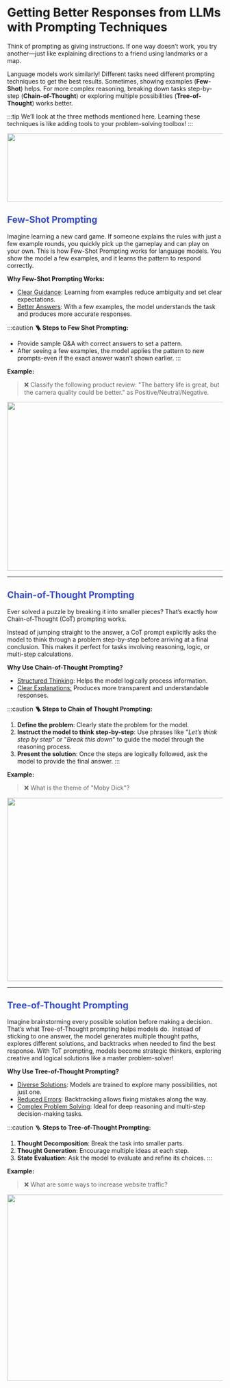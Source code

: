 # Getting Better Responses from LLMs with Prompting Techniques

Think of prompting as giving instructions. If one way doesn’t work, you try another—just like explaining directions to a friend using landmarks or a map.&#x20;

Language models work similarly! Different tasks need different prompting techniques to get the best results.  Sometimes, showing examples (**Few-Shot**) helps. For more complex reasoning, breaking down tasks step-by-step (**Chain-of-Thought**) or exploring multiple possibilities (**Tree-of-Thought**) works better.&#x20;

:::tip
We’ll look at the three methods mentioned here. Learning these techniques is like adding tools to your problem-solving toolbox!&#x20;
:::

<img height="160" width="602" src="https://lh7-rt.googleusercontent.com/docsz/AD_4nXexvy8vpjo7Xx9Nvt6kWUOc10LGU_dwzjoauvSvc2zaIR6dlLWcGBg4xxtGrLnrKG7Jl8KveFD3Su9kPCEE4syx3Xx12mve3VQPnjYpadClNRb--Qb_nrfg1UP6_hTAnBzSyv8GdA?key=knaq4zjgrnXCUPImADjMOLLn" />

## <span style="color:#364BC9">Few-Shot Prompting</span>

Imagine learning a new card game. If someone explains the rules with just a few example rounds, you quickly pick up the gameplay and can play on your own. This is how Few-Shot Prompting works for language models. You show the model a few examples, and it learns the pattern to respond correctly.&#x20;

**Why Few-Shot Prompting Works:**

* <u>Clear Guidance</u>: Learning from examples reduce ambiguity and set clear expectations.
* <u>Better Answers</u>: With a few examples, the model understands the task and produces more accurate responses.&#x20;

:::caution
**🪜 Steps to Few Shot Prompting:**&#x20;

* Provide sample Q\&A with correct answers to set a pattern.
* After seeing a few examples, the model applies the pattern to new prompts-even if the exact answer wasn’t shown earlier.
:::

**Example:**&#x20;

> ❌ Classify the following product review: "The battery life is great, but the camera quality could be better." as Positive/Neutral/Negative. &#x20;

<img height="394" width="742" src="https://lh7-rt.googleusercontent.com/docsz/AD_4nXeHUOjwIUZnr8oZKkI1nkP9uaEQrfe_eq4uivIVnrSaCDq5XtVpdQ3GeZ5idii8xCSi6zj5wzxQ14w81zVxdjWtAZaZ90zAHL1MaknLs2VKNADdw_sYyXRjY1O6064mwpYqsXuB?key=knaq4zjgrnXCUPImADjMOLLn" />

***

## <span style="color:#364BC9">Chain-of-Thought Prompting</span>

Ever solved a puzzle by breaking it into smaller pieces? That’s exactly how Chain-of-Thought (CoT) prompting works. 

Instead of jumping straight to the answer, a CoT prompt explicitly asks the model to think through a problem step-by-step before arriving at a final conclusion. This makes it perfect for tasks involving reasoning, logic, or multi-step calculations.&#x20;

**Why Use Chain-of-Thought Prompting?**

* <u>Structured Thinking</u>: Helps the model logically process information.
* <u>Clear Explanations:</u> Produces more transparent and understandable responses.

:::caution
**🪜 Steps to Chain of Thought Prompting:**

1. **Define the problem**: Clearly state the problem for the model.
2. **Instruct the model to think step-by-step**: Use phrases like "*Let’s think step by step*" or "*Break this down*" to guide the model through the reasoning process.
3. **Present the solution**: Once the steps are logically followed, ask the model to provide the final answer.&#x20;
:::

**Example:**

> ❌  What is the theme of "Moby Dick"?

<img height="428" width="796" src="https://lh7-rt.googleusercontent.com/docsz/AD_4nXebinKbi3zvlIGmsRnczppv8cmNPSDK6CDw94OWYJk_pEO1HoDVe9it1DKejOh3ZGp-J6es9IRZcKpx5kDGlR6yL8curr4X5J4DMlgKz3RX0NtSkV3roXCg0pikYHsiprc1xs8V?key=knaq4zjgrnXCUPImADjMOLLn" />

***

## <span style="color:#364BC9">Tree-of-Thought Prompting</span>

Imagine brainstorming every possible solution before making a decision. That’s what Tree-of-Thought prompting helps models do.  Instead of sticking to one answer, the model generates multiple thought paths, explores different solutions, and backtracks when needed to find the best response. With ToT prompting, models become strategic thinkers, exploring creative and logical solutions like a master problem-solver!&#x20;

**Why Use Tree-of-Thought Prompting?**

* <u>Diverse Solutions</u>: Models are trained to explore many possibilities, not just one.
* <u>Reduced Errors</u>: Backtracking allows fixing mistakes along the way.
* <u>Complex Problem Solving</u>: Ideal for deep reasoning and multi-step decision-making tasks.

:::caution
🪜 **Steps to Tree-of-Thought Prompting:**

1. **Thought Decomposition**: Break the task into smaller parts.
2. **Thought Generation**: Encourage multiple ideas at each step.
3. **State Evaluation**: Ask the model to evaluate and refine its choices.
:::

**Example:**&#x20;

> ❌  What are some ways to increase website traffic?

<img height="435" width="811" src="https://lh7-rt.googleusercontent.com/docsz/AD_4nXcj0MKbUUpv15PHqncuBMRPwFqTuQcPcukxGiX98rzPt1mKzn_YVPymnumEbmhU6UO3HKuAu-qfmvzSHu3z5I7JzADS3IMKK2VVnFK17fZ6MNXx4l4mdzo0EPmcGujb6nzGygEdAg?key=knaq4zjgrnXCUPImADjMOLLn" />